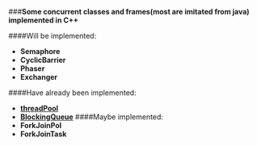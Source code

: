 ###**Some concurrent classes and frames(most are imitated from java) implemented in C++**

####Will be implemented:
* **Semaphore**
* **CyclicBarrier**
* **Phaser**
* **Exchanger**

####Have already been implemented:
* **[threadPool](https://github.com/choleraehyq/my_threadtool/tree/master/src/threadPool)**
* **[BlockingQueue](https://github.com/choleraehyq/my_threadtool/tree/master/src/BlockingQueue)**
####Maybe implemented:
* **ForkJoinPol**
* **ForkJoinTask**
